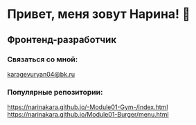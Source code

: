 # Привет, меня зовут Нарина! 👋
## Фронтенд-разработчик
### Связаться со мной: 
karagevuryan04@bk.ru
### Популярные репозитории: 
https://narinakara.github.io/-Module01-Gym-/index.html
https://narinakara.github.io/Module01-Burger/menu.html
